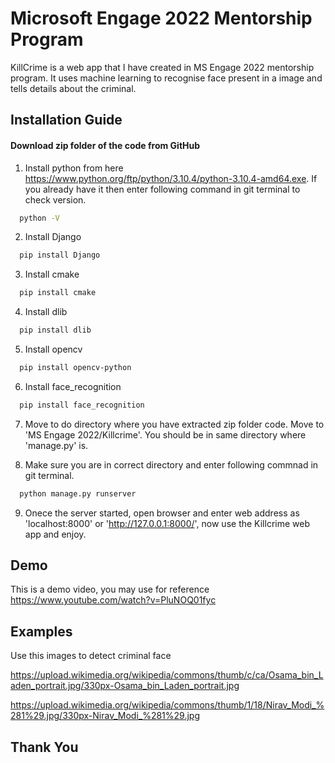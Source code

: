 # Microsoft Engage 2022 Mentorship Program
KillCrime is a web app that I have created in MS Engage 2022 mentorship program. It uses machine learning to recognise face present in a image and tells details about the criminal.



## Installation Guide

#### Download zip folder of the code from GitHub

1. Install python from here https://www.python.org/ftp/python/3.10.4/python-3.10.4-amd64.exe.
If you already have it then enter following command in git terminal to check version.

```bash
  python -V
```
2. Install Django

```bash
  pip install Django
```
3. Install cmake

```bash
  pip install cmake
```
4. Install dlib

```bash
  pip install dlib
```
5. Install opencv

```bash
  pip install opencv-python
```
6. Install face_recognition

```bash
  pip install face_recognition
```
7. Move to do directory where you have extracted zip folder code. Move to 'MS Engage 2022/Killcrime'. You should be in same directory where 'manage.py' is.

8. Make sure you are in correct directory and enter following commnad in git terminal.
```bash
  python manage.py runserver
```
9. Onece the server started, open browser and enter web address as 'localhost:8000' or 'http://127.0.0.1:8000/', now use the Killcrime web app and enjoy.


## Demo
This is a demo video, you may use for reference https://www.youtube.com/watch?v=PluNOQ01fyc


## Examples
Use this images to detect criminal face

https://upload.wikimedia.org/wikipedia/commons/thumb/c/ca/Osama_bin_Laden_portrait.jpg/330px-Osama_bin_Laden_portrait.jpg

https://upload.wikimedia.org/wikipedia/commons/thumb/1/18/Nirav_Modi_%281%29.jpg/330px-Nirav_Modi_%281%29.jpg



## Thank You 

